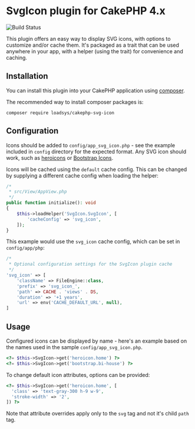 # SvgIcon plugin for CakePHP 4.x

![Build Status](https://github.com/loadsys/cakephp-svg-icon/actions/workflows/ci.yml/badge.svg?branch=main)

This plugin offers an easy way to display SVG icons, with options to customize and/or cache them. It's packaged as a trait that can be used anywhere in your app, with a helper (using the trait) for convenience and caching.

## Installation

You can install this plugin into your CakePHP application using [composer](https://getcomposer.org).

The recommended way to install composer packages is:

```
composer require loadsys/cakephp-svg-icon
```

## Configuration

Icons should be added to `config/app_svg_icon.php` - see the example included in `config` directory for the expected format. Any SVG icon should work, such as [heroicons](https://heroicons.com) or [Bootstrap Icons](https://icons.getbootstrap.com).

Icons will be cached using the `default` cache config. This can be changed by supplying a different cache config when loading the helper:

``` php
/*
 * src/View/AppView.php
 */
public function initialize(): void
{
    $this->loadHelper('SvgIcon.SvgIcon', [
        'cacheConfig' => 'svg_icon',
    ]);
}
```

This example would use the `svg_icon` cache config, which can be set in `config/app/php`:

``` php
/*
 * Optional configuration settings for the SvgIcon plugin cache
 */
'svg_icon' => [
    'className' => FileEngine::class,
    'prefix' => 'svg_icon_',
    'path' => CACHE . 'views' . DS,
    'duration' => '+1 years',
    'url' => env('CACHE_DEFAULT_URL', null),
]
```

## Usage

Configured icons can be displayed by name - here's an example based on the names used in the sample `config/app_svg_icon.php`.

``` php
<?= $this->SvgIcon->get('heroicon.home') ?>
<?= $this->SvgIcon->get('bootstrap.bi-house') ?>
```

To change default icon attributes, options can be provided:

``` php
<?= $this->SvgIcon->get('heroicon.home', [
  'class' => 'text-gray-300 h-9 w-9',
  'stroke-width' => '2',
]) ?>
```

Note that attribute overrides apply only to the `svg` tag and not it's child `path` tag.
